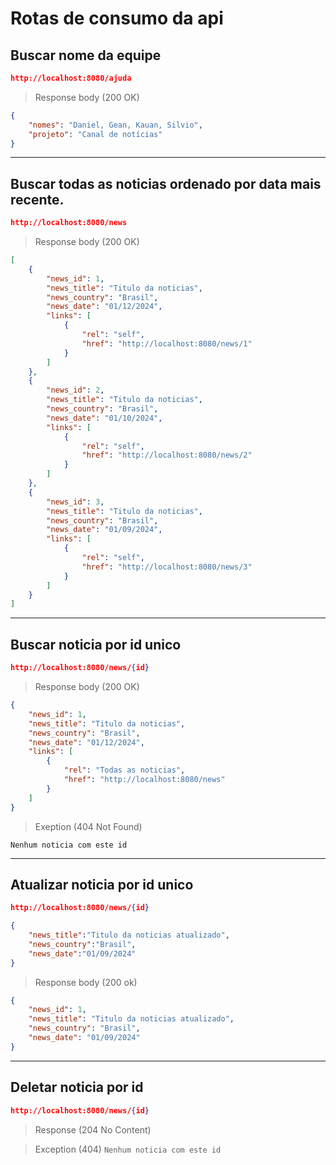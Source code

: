 # Rotas de consumo da api

## Buscar nome da equipe
```json
http://localhost:8080/ajuda
```
> Response body (200 OK)
```json
{
    "nomes": "Daniel, Gean, Kauan, Silvio",
    "projeto": "Canal de notícias"
}
```
___
## Buscar todas as noticias ordenado por data mais recente.
```json
http://localhost:8080/news
```
> Response body (200 OK)
```json
[
    {
        "news_id": 1,
        "news_title": "Titulo da noticias",
        "news_country": "Brasil",
        "news_date": "01/12/2024",
        "links": [
            {
                "rel": "self",
                "href": "http://localhost:8080/news/1"
            }
        ]
    },
    {
        "news_id": 2,
        "news_title": "Titulo da noticias",
        "news_country": "Brasil",
        "news_date": "01/10/2024",
        "links": [
            {
                "rel": "self",
                "href": "http://localhost:8080/news/2"
            }
        ]
    },
    {
        "news_id": 3,
        "news_title": "Titulo da noticias",
        "news_country": "Brasil",
        "news_date": "01/09/2024",
        "links": [
            {
                "rel": "self",
                "href": "http://localhost:8080/news/3"
            }
        ]
    }
]
```
___
## Buscar noticia por id unico
```json
http://localhost:8080/news/{id}
```
> Response body (200 OK)
```json
{
    "news_id": 1,
    "news_title": "Titulo da noticias",
    "news_country": "Brasil",
    "news_date": "01/12/2024",
    "links": [
        {
            "rel": "Todas as noticias",
            "href": "http://localhost:8080/news"
        }
    ]
}
```
> Exeption (404 Not Found)

````Nenhum noticia com este id````
___
## Atualizar noticia por id unico
```json
http://localhost:8080/news/{id}
```
```json
{
    "news_title":"Titulo da noticias atualizado",
    "news_country":"Brasil",
    "news_date":"01/09/2024"
}
```
> Response body (200 ok)
```json
{
    "news_id": 1,
    "news_title": "Titulo da noticias atualizado",
    "news_country": "Brasil",
    "news_date": "01/09/2024"
}
```
___
## Deletar noticia por id
```json
http://localhost:8080/news/{id}
```
> Response (204 No Content)

> Exception (404)
````Nenhum noticia com este id````
